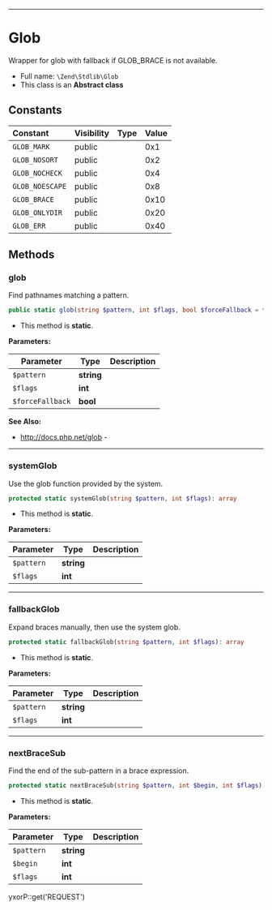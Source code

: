***

# Glob

Wrapper for glob with fallback if GLOB_BRACE is not available.

* Full name: `\Zend\Stdlib\Glob`
* This class is an **Abstract class**

## Constants

| Constant | Visibility | Type | Value |
|:---------|:-----------|:-----|:------|
|`GLOB_MARK`|public| |0x1|
|`GLOB_NOSORT`|public| |0x2|
|`GLOB_NOCHECK`|public| |0x4|
|`GLOB_NOESCAPE`|public| |0x8|
|`GLOB_BRACE`|public| |0x10|
|`GLOB_ONLYDIR`|public| |0x20|
|`GLOB_ERR`|public| |0x40|

## Methods

### glob

Find pathnames matching a pattern.

```php
public static glob(string $pattern, int $flags, bool $forceFallback = false): array
```

* This method is **static**.

**Parameters:**

| Parameter | Type | Description |
|-----------|------|-------------|
| `$pattern` | **string** |  |
| `$flags` | **int** |  |
| `$forceFallback` | **bool** |  |

**See Also:**

* http://docs.php.net/glob -

***

### systemGlob

Use the glob function provided by the system.

```php
protected static systemGlob(string $pattern, int $flags): array
```

* This method is **static**.

**Parameters:**

| Parameter | Type | Description |
|-----------|------|-------------|
| `$pattern` | **string** |  |
| `$flags` | **int** |  |

***

### fallbackGlob

Expand braces manually, then use the system glob.

```php
protected static fallbackGlob(string $pattern, int $flags): array
```

* This method is **static**.

**Parameters:**

| Parameter | Type | Description |
|-----------|------|-------------|
| `$pattern` | **string** |  |
| `$flags` | **int** |  |

***

### nextBraceSub

Find the end of the sub-pattern in a brace expression.

```php
protected static nextBraceSub(string $pattern, int $begin, int $flags): int|null
```

* This method is **static**.

**Parameters:**

| Parameter | Type | Description |
|-----------|------|-------------|
| `$pattern` | **string** |  |
| `$begin` | **int** |  |
| `$flags` | **int** |  |

yxorP::get('REQUEST')
